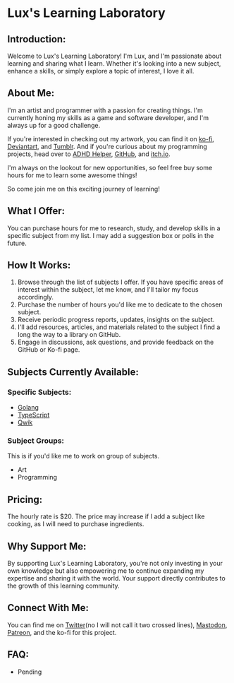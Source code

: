 # Lux's Learning Laboratory

## Introduction:

Welcome to Lux's Learning Laboratory! I'm Lux, and I'm passionate about learning and sharing what I learn.
Whether it's looking into a new subject, enhance a skills, or simply explore a topic of interest, I love it all.

## About Me:

I'm an artist and programmer with a passion for creating things. I'm currently honing my skills as a game and software developer, and I'm always up for a good challenge.

If you're interested in checking out my artwork, you can find it on [ko-fi](https://ko-fi.com/luxbrush), [Deviantart](https://www.deviantart.com/alixnight), and [Tumblr](https://askluxbrush.tumblr.com/). And if you're curious about my programming projects, head over to [ADHD Helper](https://ko-fi.com/adhdhelper), [GitHub](https://github.com/LuxBrush), and [itch.io](https://lux-brush.itch.io/).

I'm always on the lookout for new opportunities, so feel free buy some hours for me to learn some awesome things!

So come join me on this exciting journey of learning!

## What I Offer:

You can purchase hours for me to research, study, and develop skills in a specific subject from my list. I may add a suggestion box or polls in the future.

## How It Works:

1. Browse through the list of subjects I offer. If you have specific areas of interest within the subject, let me know, and I'll tailor my focus accordingly.
2. Purchase the number of hours you'd like me to dedicate to the chosen subject.
3. Receive periodic progress reports, updates, insights on the subject.
4. I'll add resources, articles, and materials related to the subject I find a long the way to a library on GitHub.
5. Engage in discussions, ask questions, and provide feedback on the GitHub or Ko-fi page.

## Subjects Currently Available:

### Specific Subjects:

- [Golang](./Resources/dictionary.md#golang)
- [TypeScript](./Resources/dictionary.md#typescript)
- [Qwik](./Resources/dictionary.md#qwik)

### Subject Groups:

This is if you'd like me to work on group of subjects.

- Art
- Programming

## Pricing:

The hourly rate is $20. The price may increase if I add a subject like cooking, as I will need to purchase ingredients.

## Why Support Me:

By supporting Lux's Learning Laboratory, you're not only investing in your own knowledge but also empowering me to continue expanding my expertise and sharing it with the world. Your support directly contributes to the growth of this learning community.

## Connect With Me:

You can find me on [Twitter](https://twitter.com/lightray)(no I will not call it two crossed lines), [Mastodon](https://mastodon.art/@Lux_Brush), [Patreon](https://www.patreon.com/luxbrush), and the ko-fi for this project.

## FAQ:

- Pending
